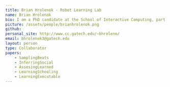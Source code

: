 ```yaml
---
title: Brian Hrolenok - Robot Learning Lab
name: Brian Hrolenok
bio: I am a PhD candidate at the School of Interactive Computing, part of the College of Computing at Georgia Tech. I research modeling collective behavior in multiagent systems using machine learning. In particular, I've studied methods for building executable models of behavior from tracking data for groups of bees, fish, ants, and monkeys. <br/> I have previously worked in the Autonomous Robotics Laboratory in the Department of Computer Science, part of the Volgenau School of Engineering at George Mason University, where I obtained my BS and MS in Computer Science.
picture: /assets/people/brianhrolenok.png
github: 
personal_site: http://www.cc.gatech.edu/~bhroleno/
email: bhrolenok3@gatech.edu
layout: person
type: Collaborator
papers:
    - SamplingBeats
    - InferringSocial
    - AssesingLearned
    - LearningSchooling
    - LearningExecutable
---
```

